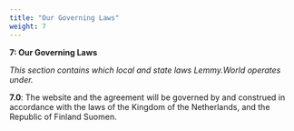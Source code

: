 ```yaml
---
title: "Our Governing Laws"
weight: 7
---
```


**__7: Our Governing Laws__**

*This section contains which local and state laws Lemmy.World operates under.*

**7\.0**: The website and the agreement will be governed by and construed in accordance with the laws of the Kingdom of the Netherlands, and the Republic of Finland Suomen.
